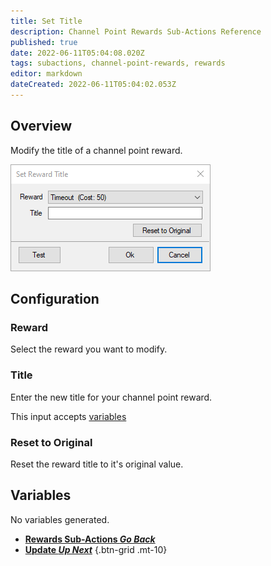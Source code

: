 ```yaml
---
title: Set Title
description: Channel Point Rewards Sub-Actions Reference
published: true
date: 2022-06-11T05:04:08.020Z
tags: subactions, channel-point-rewards, rewards
editor: markdown
dateCreated: 2022-06-11T05:04:02.053Z
---
```


## Overview
Modify the title of a channel point reward.

![set_reward_title.png](/set_reward_title.png)

## Configuration
### Reward
Select the reward you want to modify.

### Title
Enter the new title for your channel point reward.

This input accepts [variables](/en/Variables)

### Reset to Original
Reset the reward title to it's original value.

## Variables
No variables generated.


- [<i class="mdi mdi-chevron-left"></i>**Rewards Sub-Actions *Go Back***](/en/Sub-Actions/Rewards)
- [<i class="mdi mdi-twitch text--twitch"></i>**Update *Up Next***](/en/Sub-Actions/Rewards/Update)
{.btn-grid .mt-10}
